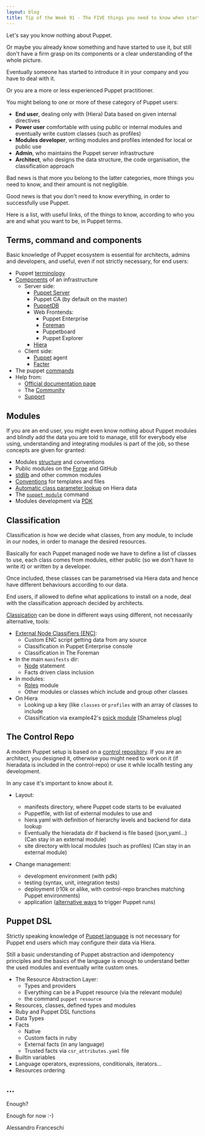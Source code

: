 ```yaml
---
layout: blog
title: Tip of the Week 91 - The FIVE things you need to know when starting with Puppet
---
```


Let's say you know nothing about Puppet.

Or maybe you already know something and have started to use it, but still don't have a firm grasp on its components or a clear understanding of the whole picture.

Eventually someone has started to introduce it in your company and you have to deal with it.

Or you are a more or less experienced Puppet practitioner.

You might belong to one or more of these category of Puppet users:
- **End user**, dealing only with (Hiera) Data based on given internal directives
- **Power user** comfortable with using public or internal modules and eventually write custom classes (such as profiles)
- **Modules developer**, writing modules and profiles intended for local or public use
- **Admin**, who maintains the Puppet server infrastructure
- **Architect**, who designs the data structure, the code organisation, the classification approach

Bad news is that more you belong to the latter categories, more things you need to know, and their amount is not negligible.

Good news is that you don't need to know everything, in order to successfully use Puppet.

Here is a list, with useful links, of the things to know, according to who you are and what you want to be, in Puppet terms.


## Terms, command and components

Basic knowledge of Puppet ecosystem is essential for architects, admins and developers, and useful, even if not strictly necessary, for end users:

- Puppet [terminology](https://puppet.com/docs/puppet/latest/glossary.html)
- [Components](https://puppet.com/products/platform/core-components) of an infrastructure
  - Server side:
    - [Puppet Server](https://puppet.com/docs/puppetserver)
    - Puppet CA (by default on the master)
    - [PuppetDB](https://puppet.com/docs/puppetdb)
    - Web Frontends:
      - Puppet Enterprise
      - [Foreman](https://www.theforeman.org)
      - Puppetboard
      - Puppet Explorer
    - [Hiera](https://puppet.com/docs/hiera)
  - Client side:
    - [Puppet](https://puppet.com/docs/puppet/) agent
    - [Facter](https://puppet.com/docs/facter)
- The puppet [commands](https://puppet.com/docs/puppet/latest/services_commands.html)
- Help from:
  - [Official documentation page](https://puppet.com/docs)
  - The [Community](https://puppet.com/community)
  - [Support](https://puppet.com/support)

## Modules

If you are an end user, you might even know nothing about Puppet modules and blindly add the data you are told to manage, still for everybody else using, understanding and integrating modules is part of the job, so these concepts are given for granted:

- Modules [structure](https://puppet.com/docs/puppet/latest/modules_fundamentals.html) and conventions
- Public modules on the [Forge](https://forge.puppet.com) and GitHub
- [stdlib](https://forge.puppet.com/puppetlabs/stdlib) and other common modules
- [Conventions](https://puppet.com/docs/puppet/latest/cheatsheet_module.html) for templates and files
- [Automatic class parameter lookup](https://puppet.com/docs/puppet/latest/hiera_automatic.html#looking-up-data-with-hiera) on Hiera data
- The [`puppet module`](https://puppet.com/docs/puppet/latest/modules_installing.html) command
- Modules development via [PDK](https://puppet.com/docs/pdk/latest/pdk.html)

## Classification

Classification is how we decide what classes, from any module, to include in our nodes, in order to manage the desired resources.

Basically for each Puppet managed node we have to define a list of classes to use, each class comes from modules, either public (so we don't have to write it) or written by a developer.

Once included, these classes can be parametrised via Hiera data and hence have different behaviours according to our data.

End users, if allowed to define what applications to install on a node, deal with the classification approach decided by architects.

[Classication](https://www.example42.com/2018/08/20/puppet-classification/) can be done in different ways using different, not necessarily alternative, tools:

- [External Node Classifiers (ENC)](https://puppet.com/docs/puppet/latest/nodes_external.html):
  - Custom ENC script getting data from any source
  - Classification in Puppet Enterprise console
  - Classification in The Foreman
- In the main `manifests` dir:
  - [Node](https://puppet.com/docs/puppet/latest/lang_node_definitions.html) statement
  - Facts driven class inclusion
- In modules:
  - [Roles](https://puppet.com/docs/pe/2017.2/r_n_p_intro.html) module
  - Other modules or classes which include and group other classes
- On Hiera
  - Looking up a key (like `classes` or `profiles` with an array of classes to include
  - Classification via example42's [psick module](https://github.com/example42/puppet-psick#classification) [Shameless plug]


## The Control Repo

A modern Puppet setup is based on a [control repository](https://puppet.com/docs/pe/latest/managing_puppet_code.html). If you are an architect, you designed it, otherwise you might need to work on it (if hieradata is included in the control-repo) or use it while locallh testing any development.

In any case it's important to know about it.

- Layout:
  - manifests directory, where Puppet code starts to be evaluated
  - Puppetfile, with list of external modules to use and
  - hiera.yaml with definition of hierarchy levels and backend for data lookup
  - Eventually the hieradata dir if backend is file based (json,yaml...) (Can stay in an external module)
  - site directory with local modules (such as profiles) (Can stay in an external module)

- Change management:
  - development environment (with pdk)
  - testing (syntax, unit, integration tests)
  - deployment (r10k or alike, with control-repo branches matching Puppet environments)
  - application ([alternative ways](https://www.example42.com/2018/01/29/remote_puppet_control/) to trigger Puppet runs)

## Puppet DSL

Strictly speaking knowledge of [Puppet language](https://puppet.com/docs/puppet/latest/lang_visual_index.html) is not necessary for Puppet end users which may configure their data via Hiera.

Still a basic understanding of Puppet abstraction and idempotency principles and the basics of the language is enough to understand better the used modules and eventually write custom ones.

- The Resource Abstraction Layer:
  - Types and providers
  - Everything can be a Puppet resource (via the relevant module)
  - the command `puppet resource`
- Resources, classes, defined types and modules
- Ruby and Puppet DSL functions
- Data Types
- Facts
  - Native
  - Custom facts in ruby
  - External facts (in any language)
  - Trusted facts via ```csr_attributes.yaml``` file
- Builtin variables
- Language operators, expressions, conditionals, iterators...
- Resources ordering

## ...

Enough?

Enough for now :-)


Alessandro Franceschi
